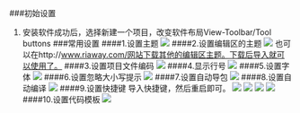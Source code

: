 ###初始设置
1. 安装软件成功后，选择新建一个项目，改变软件布局View-Toolbar/Tool buttons
###常用设置
####1.设置主题
![](https://i.imgur.com/g5ghaFT.jpg)
####2.设置编辑区的主题
![](https://i.imgur.com/yteCAmq.jpg)
也可以在http://www.riaway.com/网站下载其他的编辑区主题。下载后导入就可以使用了。
####3.设置项目文件编码
![](https://i.imgur.com/sE5TjTM.jpg)
####4.显示行号
![](https://i.imgur.com/kYHLLFG.jpg)
####5.设置字体
![](https://i.imgur.com/wsG8qHa.jpg)
####6.设置忽略大小写提示
![](https://i.imgur.com/YFrsBVo.jpg)
####7.设置自动导包
![](https://i.imgur.com/z7DKsgl.jpg)
####8.设置自动编译
![](https://i.imgur.com/KevF9ht.jpg)
####9.设置快捷键
导入快捷键，然后重启即可。
![](https://i.imgur.com/gXXBbeE.jpg)
![](https://i.imgur.com/MabNi1k.jpg)
![](https://i.imgur.com/iKFhrWw.jpg)
![](https://i.imgur.com/3SVEYwz.jpg)
####10.设置代码模板
![](https://i.imgur.com/BFNzaNM.jpg)